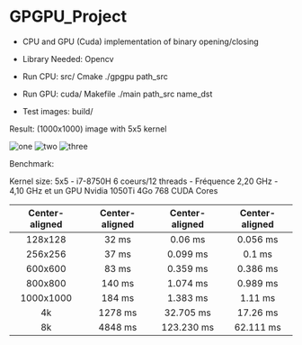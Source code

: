 # GPGPU_Project

* CPU and GPU (Cuda) implementation of binary opening/closing

* Library Needed: Opencv

* Run CPU: src/ Cmake ./gpgpu path_src

* Run GPU: cuda/ Makefile ./main path_src name_dst

* Test images: build/

Result: (1000x1000) image with 5x5 kernel

![one](https://user-images.githubusercontent.com/17318529/80267999-20a06e00-8672-11ea-8dc3-8b734c3b5a23.PNG)
![two](https://user-images.githubusercontent.com/17318529/80268004-2a29d600-8672-11ea-8f3c-f5ec0a97832a.PNG)
![three](https://user-images.githubusercontent.com/17318529/80268006-2b5b0300-8672-11ea-9dd4-fe4c6d9ad5e7.PNG)

Benchmark:

Kernel size: 5x5 - i7-8750H 6 coeurs/12 threads - Fréquence 2,20 GHz - 4,10 GHz et un GPU Nvidia 1050Ti 4Go 768 CUDA Cores

| Center-aligned | Center-aligned | Center-aligned | Center-aligned |
| :---:         |     :---:      |          :---: | :---: |
|   128x128  | 32 ms | 0.06 ms | 0.056 ms |
|   256x256 |  37 ms | 0.099 ms |0.1 ms |
| 600x600 |83 ms |0.359 ms | 0.386 ms |
|  800x800 |140 ms | 1.074 ms | 0.989 ms |
|  1000x1000 | 184 ms | 1.383 ms | 1.11 ms|
| 4k | 1278 ms |32.705 ms | 17.26 ms |
|  8k | 4848 ms | 123.230 ms | 62.111 ms|




